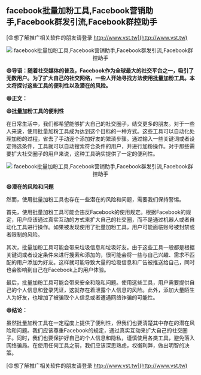 ## **facebook批量加粉工具,Facebook营销助手,Facebook群发引流,Facebook群控助手**

[😍想了解推广相关软件的朋友请登录 http://www.vst.tw](http://www.vst.tw)

 <center><img src="https://vst.tw/MP4/tuiguang/png/8.png" alt="facebook批量加粉工具,Facebook营销助手,Facebook群发引流,Facebook群控助手"></center>

**😄导语：随着社交媒体的普及，Facebook作为全球最大的社交平台之一，吸引了无数用户。为了扩大自己的社交网络，一些人开始寻找方法使用批量加粉工具。本文将探讨这些工具的便利性以及潜在的风险。**

**😄正文：**

**😄批量加粉工具的便利性**

在日常生活中，我们都希望能够扩大自己的社交圈子，结交更多的朋友。对于一些人来说，使用批量加粉工具成为达到这个目标的一种方式。这些工具可以自动化处理加粉的过程，省去了手动逐个添加好友的繁琐步骤。通过输入一些关键词或者设定筛选条件，工具就可以自动搜索符合条件的用户，并进行加粉操作。对于那些需要扩大社交圈子的用户来说，这种工具确实提供了一定的便利性。

 <center><img src="https://vst.tw/MP4/tuiguang/png/1.png" alt="facebook批量加粉工具,Facebook营销助手,Facebook群发引流,Facebook群控助手"></center>

**😄潜在的风险和问题**

然而，使用批量加粉工具也存在一些潜在的风险和问题，需要我们保持警惕。

首先，使用批量加粉工具可能会违反Facebook的使用规定。根据Facebook的规定，用户应该通过真实互动的方式来扩大自己的社交圈，而不是通过机器人或者自动化工具进行操作。如果被发现使用了批量加粉工具，用户可能面临账号被封禁或者限制的风险。

其次，批量加粉工具可能会带来垃圾信息和垃圾好友。由于这些工具一般都是根据关键词或者设定条件来进行搜索和添加的，很可能会将一些与自己兴趣、需求不匹配的用户添加为好友。这样就可能导致大量的垃圾信息和广告被推送给自己，同时也会影响到自己在Facebook上的用户体验。

最后，批量加粉工具可能会带来安全和隐私问题。使用这些工具，用户需要提供自己的个人信息和登录凭证，这就存在着泄露个人信息的风险。此外，添加大量陌生人为好友，也增加了被骗取个人信息或者遭遇网络诈骗的可能性。

**😄结论：**

虽然批量加粉工具在一定程度上提供了便利性，但我们也要清楚其中存在的潜在风险和问题。我们应该尊重Facebook的规定，通过真实互动来扩大自己的社交圈子。同时，我们也要保护好自己的个人信息和隐私，谨慎使用各类工具，避免落入网络骗局。在使用任何工具之前，我们应该深思熟虑，权衡利弊，做出明智的决策。

[😍想了解推广相关软件的朋友请登录 http://www.vst.tw](http://www.vst.tw)



